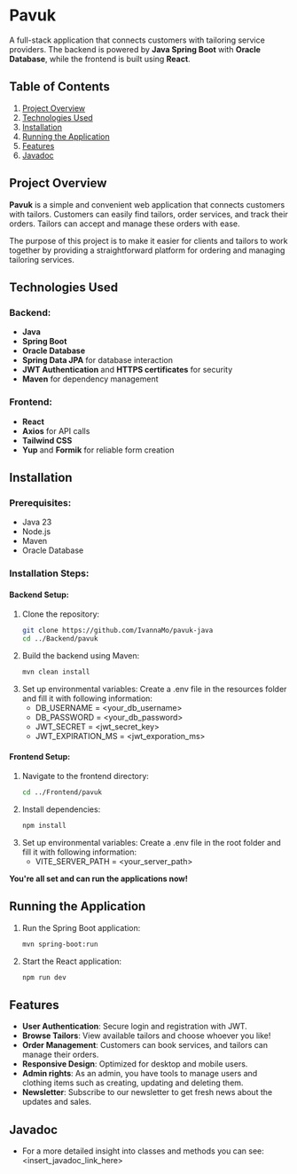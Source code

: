 # Pavuk

A full-stack application that connects customers with tailoring service providers. The backend is powered by **Java Spring Boot** with **Oracle Database**, while the frontend is built using **React**.

## Table of Contents

1. [Project Overview](#project-overview)
2. [Technologies Used](#technologies-used)
3. [Installation](#installation)
4. [Running the Application](#running-the-application)
5. [Features](#features)
6. [Javadoc](#javadoc)

## Project Overview

**Pavuk** is a simple and convenient web application that connects customers with tailors. Customers can easily find tailors, order services, and track their orders. Tailors can accept and manage these orders with ease.

The purpose of this project is to make it easier for clients and tailors to work together by providing a straightforward platform for ordering and managing tailoring services.

## Technologies Used

### Backend:

- **Java**
- **Spring Boot**
- **Oracle Database**
- **Spring Data JPA** for database interaction
- **JWT Authentication** and **HTTPS certificates** for security
- **Maven** for dependency management

### Frontend:

- **React**
- **Axios** for API calls
- **Tailwind CSS**
- **Yup** and **Formik** for reliable form creation

## Installation

### Prerequisites:

- Java 23
- Node.js
- Maven
- Oracle Database

### Installation Steps:

#### Backend Setup:

1. Clone the repository:
   ```bash
   git clone https://github.com/IvannaMo/pavuk-java
   cd ../Backend/pavuk
   ```
2. Build the backend using Maven:
   ```bash
   mvn clean install
   ```
3. Set up environmental variables:
   Create a .env file in the resources folder and fill it with following information:
   - DB_USERNAME = <your_db_username>
   - DB_PASSWORD = <your_db_password>
   - JWT_SECRET = <jwt_secret_key>
   - JWT_EXPIRATION_MS = <jwt_exporation_ms>

#### Frontend Setup:

1. Navigate to the frontend directory:
   ```bash
   cd ../Frontend/pavuk
   ```
2. Install dependencies:
   ```bash
   npm install
   ```
3. Set up environmental variables:
    Create a .env file in the root folder and fill it with following information:
   - VITE_SERVER_PATH = <your_server_path>

**You're all set and can run the applications now!**

## Running the Application

1. Run the Spring Boot application:
   ```bash
   mvn spring-boot:run
   ```

2. Start the React application:
   ```bash
   npm run dev
   ```

## Features

- **User Authentication**: Secure login and registration with JWT.
- **Browse Tailors**: View available tailors and choose whoever you like!
- **Order Management**: Customers can book services, and tailors can manage their orders.
- **Responsive Design**: Optimized for desktop and mobile users.
- **Admin rights**: As an admin, you have tools to manage users and clothing items such as creating, updating and deleting them.
- **Newsletter**: Subscribe to our newsletter to get fresh news about the updates and sales.

## Javadoc

- For a more detailed insight into classes and methods you can see: <insert_javadoc_link_here>

